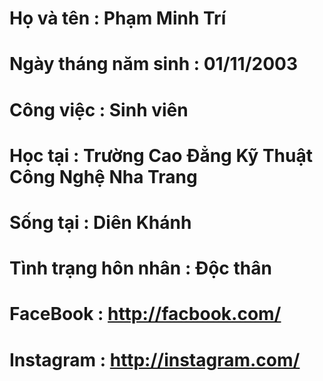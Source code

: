 # Họ và tên           : Phạm Minh Trí
# Ngày tháng năm sinh : 01/11/2003
# Công việc           : Sinh viên
# Học tại             : Trường Cao Đẳng Kỹ Thuật Công Nghệ Nha Trang
# Sống tại            : Diên Khánh
# Tình trạng hôn nhân : Độc thân
# FaceBook            : http://facbook.com/
# Instagram           : http://instagram.com/
